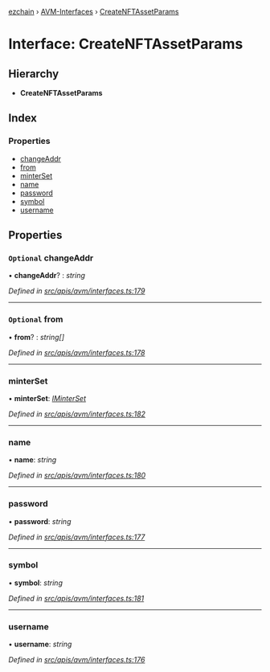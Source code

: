 [ezchain](../README.md) › [AVM-Interfaces](../modules/avm_interfaces.md) › [CreateNFTAssetParams](avm_interfaces.createnftassetparams.md)

# Interface: CreateNFTAssetParams

## Hierarchy

* **CreateNFTAssetParams**

## Index

### Properties

* [changeAddr](avm_interfaces.createnftassetparams.md#optional-changeaddr)
* [from](avm_interfaces.createnftassetparams.md#optional-from)
* [minterSet](avm_interfaces.createnftassetparams.md#minterset)
* [name](avm_interfaces.createnftassetparams.md#name)
* [password](avm_interfaces.createnftassetparams.md#password)
* [symbol](avm_interfaces.createnftassetparams.md#symbol)
* [username](avm_interfaces.createnftassetparams.md#username)

## Properties

### `Optional` changeAddr

• **changeAddr**? : *string*

*Defined in [src/apis/avm/interfaces.ts:179](https://github.com/EZChain-core/ezchainjs/blob/5511161/src/apis/avm/interfaces.ts#L179)*

___

### `Optional` from

• **from**? : *string[]*

*Defined in [src/apis/avm/interfaces.ts:178](https://github.com/EZChain-core/ezchainjs/blob/5511161/src/apis/avm/interfaces.ts#L178)*

___

###  minterSet

• **minterSet**: *[IMinterSet](avm_interfaces.iminterset.md)*

*Defined in [src/apis/avm/interfaces.ts:182](https://github.com/EZChain-core/ezchainjs/blob/5511161/src/apis/avm/interfaces.ts#L182)*

___

###  name

• **name**: *string*

*Defined in [src/apis/avm/interfaces.ts:180](https://github.com/EZChain-core/ezchainjs/blob/5511161/src/apis/avm/interfaces.ts#L180)*

___

###  password

• **password**: *string*

*Defined in [src/apis/avm/interfaces.ts:177](https://github.com/EZChain-core/ezchainjs/blob/5511161/src/apis/avm/interfaces.ts#L177)*

___

###  symbol

• **symbol**: *string*

*Defined in [src/apis/avm/interfaces.ts:181](https://github.com/EZChain-core/ezchainjs/blob/5511161/src/apis/avm/interfaces.ts#L181)*

___

###  username

• **username**: *string*

*Defined in [src/apis/avm/interfaces.ts:176](https://github.com/EZChain-core/ezchainjs/blob/5511161/src/apis/avm/interfaces.ts#L176)*
